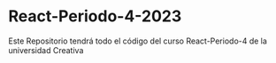 # React-Periodo-4-2023
Este Repositorio tendrá todo el código del curso React-Periodo-4 de la universidad Creativa
